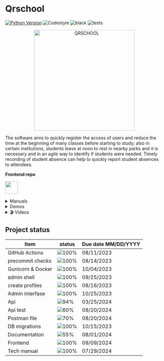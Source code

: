 # Qrschool

[![Python Version](https://img.shields.io/badge/python-3.11-blue)](https://www.python.org/downloads/release/python-390/)
![Codestyle](https://img.shields.io/badge/code%20style-black-000000.svg)
![black](https://github.com/selobu/qrschool/actions/workflows/black.yml/badge.svg)
![tests](https://github.com/selobu/qrschool/actions/workflows/test.yml/badge.svg)

<p align="center">
  <a href="https://qrschool.gestionhseq.com">
    <img src="https://raw.githubusercontent.com/selobu/qrschool/main/.github/assets/qrschool.svg" width="320" alt="QRSCHOOL">
  </a>
</p>

The software aims to quickly register the access of users and reduce the time at the beginning of many classes before starting to study; also in certain institutions, students leave at noon to rest in nearby parks and it is necessary and in an agile way to identify if students were needed. Timely recording of student absence can help to quickly report student absences to attendees.


**Frontend repo**

[<img src="https://github.githubassets.com/assets/GitHub-Mark-ea2971cee799.png" width="40" height="40">](https://github.com/selobu/qrschool_frontend)

<details>

  <summary> Manuals </summary>
  
[tech manual (es)](https://qrschooltechmanual.gestionhseq.com)

[User's manual (es)](https://selobu.github.io/qrschool/)

[Attached files](https://drive.google.com/drive/folders/1P3j3Uf6pVflycSsLEuMCAk4HPR8giLLT)

 </details>

<details>
  <summary> Demos </summary>
  
  [backend](https://qrschool-selobu.pythonanywhere.com/admin/) 
  
  [api](https://qrschool-selobu.pythonanywhere.com/api/)
  
  [frontend](https://qrschoolapp.gestionhseq.com)
  
  [Postman file](https://github.com/selobu/qrschool/blob/main/scripts/postman.json)

</details>

<details>
  <summary>  🎬  Videos </summary>

  Frontend
  [![Frontend](https://img.youtube.com/vi/SmmdnBZbM10/0.jpg)](https://www.youtube.com/watch?v=SmmdnBZbM10)

</details>


## Project status

| Item              | status                                | Due date MM/DD/YYYY |
| ----------------- | ------------------------------------- | ------------------- |
| GitHub Actions    | ![100%](https://progress-bar.dev/100) | 08/11/2023          |
| precommit checks  | ![100%](https://progress-bar.dev/100) | 08/14/2023          |
| Gunicorn & Docker | ![100%](https://progress-bar.dev/100) | 10/04/2023          |
| admin shell       | ![100%](https://progress-bar.dev/100) | 09/25/2023          |
| create profiles   | ![100%](https://progress-bar.dev/100) | 08/16/2023          |
| Admin interfase   | ![100%](https://progress-bar.dev/100) | 10/25/2023          |
| Api               | ![94%](https://progress-bar.dev/94)   | 03/25/2024          |
| Api test          | ![60%](https://progress-bar.dev/60)   | 08/20/2024          |
| Postman file      | ![70%](https://progress-bar.dev/70)   | 08/20/2024          |
| DB migrations     | ![100%](https://progress-bar.dev/100) | 10/15/2023          |
| Documentation     | ![55%](https://progress-bar.dev/55)   | 08/01/2024          |
| Frontend          | ![100%](https://progress-bar.dev/100) | 09/09/2024          |
| Tech manual       | ![100%](https://progress-bar.dev/100) | 07/29/2024          |
